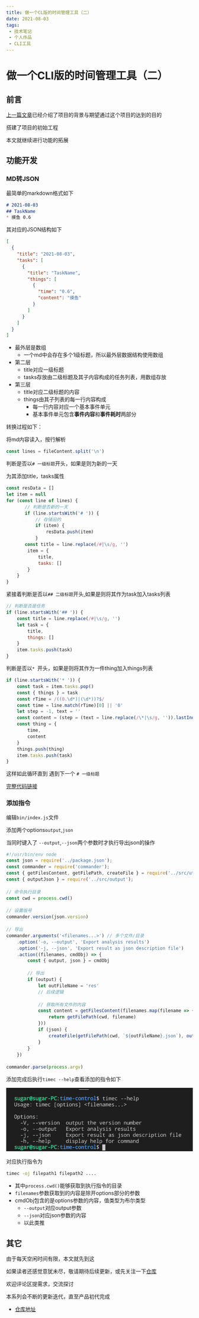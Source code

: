 ```yaml
---
title: 做一个CL版的时间管理工具（二）
date: 2021-08-03
tags:
 - 技术笔记
 - 个人作品
 - CLI工具
---
```

# 做一个CLI版的时间管理工具（二）

## 前言
[上一篇文章](./time-tools-1.md)已经介绍了项目的背景与期望通过这个项目的达到的目的

搭建了项目的初始工程

本文就继续进行功能的拓展

## 功能开发
### MD转JSON
最简单的markdown格式如下
```md
# 2021-08-03
## TaskName
* 摸鱼 0.6
```

其对应的JSON结构如下
```json
[
  {
    "title": "2021-08-03",
    "tasks": [
      {
        "title": "TaskName",
        "things": [
          {
            "time": "0.6",
            "content": "摸鱼"
          }
        ]
      }
    ]
  }
]
```
* 最外层是数组
  * 一个md中会存在多个1级标题，所以最外层数据结构使用数组
* 第二层
  * title对应一级标题
  * tasks存放由二级标题及其子内容构成的任务列表，用数组存放
* 第三层
  * title对应二级标题的内容
  * things由其子列表的每一行内容构成
    * 每一行内容对应一个基本事件单元
    * 基本事件单元包含**事件内容**和**事件耗时**两部分

转换过程如下：

将md内容读入，按行解析
```js
const lines = fileContent.split('\n')
```

判断是否以`# 一级标题`开头，如果是则为新的一天

为其添加title，tasks属性
```js
const resData = []
let item = null
for (const line of lines) {
       // 判断是否新的一天
       if (line.startsWith('# ')) {
           // 存储旧的
           if (item) {
               resData.push(item)
           }
       const title = line.replace(/#|\s/g, '')
        item = {
            title,
            tasks: []
        }
    }
}
```

紧接着判断是否以`## 二级标题`开头,如果是则将其作为task加入tasks列表
```js
// 判断是否是任务
if (line.startsWith('## ')) {
    const title = line.replace(/#|\s/g, '')
    let task = {
        title,
        things: []
    }
    item.tasks.push(task)
}
```

判断是否以`* `开头，如果是则将其作为一件thing加入things列表
```js
if (line.startsWith('* ')) {
    const task = item.tasks.pop()
    const { things } = task
    const rTime = /((0.\d*)|(\d*))?$/
    const time = line.match(rTime)[0] || '0'
    let step = -1, text = ''
    const content = (step = (text = line.replace(/\*|\s/g, '')).lastIndexOf(time)) === -1 ? text : text.slice(0, step)
    const thing = {
        time,
        content
    }
    things.push(thing)
    item.tasks.push(task)
}
```
这样如此循环直到 遇到下一个 `# 一级标题`

[完整代码链接](https://github.com/ATQQ/time-control/blob/fe95ec18de9d5ac51a0fc5d320cd6a1f55eab90e/src/utils/index.js#L7)

### 添加指令
编辑`bin/index.js`文件

添加两个options`output`,`json`

当同时键入了 `--output`,`--json`两个参数时才执行导出json的操作
```js
#!/usr/bin/env node
const json = require('../package.json');
const commander = require('commander');
const { getFilesContent, getFilePath, createFile } = require('../src/utils');
const { outputJson } = require('../src/output');

// 命令执行目录
const cwd = process.cwd()

// 设置版号
commander.version(json.version)

// 导出
commander.arguments('<filenames...>') // 多个文件/目录
    .option('-o, --output', 'Export analysis results')
    .option('-j, --json', 'Export result as json description file')
    .action((filenames, cmdObj) => {
        const { output, json } = cmdObj

        // 导出
        if (output) {
            let outFileName = 'res'
            // 后续逻辑

            // 获取所有文件的内容
            const content = getFilesContent(filenames.map(filename => {
                return getFilePath(cwd, filename)
            }))
            if (json) {
                createFile(getFilePath(cwd, `${outFileName}.json`), outputJson(content), false)
            }
        }
    })

commander.parse(process.argv)
```
添加完成后执行`timec --help`查看添加的指令如下


![图片](time-tools-2\MTYyODAwMTc1NDY4OQ==628001754689)

对应执行指令为
```sh
timec -oj filepath1 filepath2 ....
```

* 其中`process.cwd()`能够获取到执行指令的目录
* `filenames`参数获取到的内容是除开options部分的参数
* cmdObj包含的是options参数的内容，值类型为布尔类型
  * `--output`对应output参数
  * `--json`对应json参数的内容
  * 以此类推


## 其它
由于每天空闲时间有限，本文就先到这

如果读者还感觉意犹未尽，敬请期待后续更新，或先关注一下[仓库](https://github.com/ATQQ/time-control)

欢迎评论区提需求，交流探讨

本系列会不断的更新迭代，直至产品初代完成

* [仓库地址](https://github.com/ATQQ/time-control)


